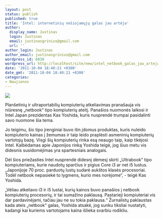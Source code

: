 ```yaml
---
layout: post
status: publish
published: true
title: 'Intel: internetinių nešiojamųjų galas jau artėja'
author:
  display_name: Justinas
  login: Justinas
  email: justinasgrinius@gmail.com
  url: ''
author_login: Justinas
author_email: justinasgrinius@gmail.com
wordpress_id: 6030
wordpress_url: http://localhost/site/new/intel_netbook_galas_jau_arteja/
date: '2011-10-04 18:40:21 +0300'
date_gmt: '2011-10-04 18:40:21 +0300'
categories:
- Naujienos
---
```

<div class="imgright"><img src="http://technews.lt/upload/asus-eee-pc-at-newegg.jpg"  /></div>
<p>Planšetinių ir ultraportabilių kompiuterių atkeliavimas pranašauja vis niūresnę „netbook“ tipo kompiuterių ateitį. Panašios nuomonės laikosi ir Intel Japan prezidentas Kas Yoshida, kuris nusprendė trumpai pasidalinti savo nuomone šia tema.</p>
<p>Jo teigimu, šio tipo įrenginiai buvo itin įdomus produktas, kuris nuleido kompiuterio kainas į žemumas ir taip leido praplėsti asmeninių kompiuterių vartotojų bazę. Visgi šių kompiuterių rinka esą neaugo taip, kaip tikėjosi Intel. Kalbėdamas apie Japonijos rinką Yoshida teigė, jog šiuo metu vis didesnis susidomėjimas yra spartesniais analogais.</p>
<p>Dėl šios priežasties Intel nusprendė didesnį dėmesį skirti „Ultrabook“ tipo kompiuteriams, kurie naudotų sparčius ir pigius Core i3 ar net i5 lustus. „Japonijoje 70 proc. parduotų lustų sudarė aukštos klasės procesoriai. Todėl netbook nepasiekė to lygmens, kurio mes norėjome“, - teigė Kas Yoshida.</p>
<p>„Vėliau atkeliavo i3 ir i5 lustai, kurių kainos buvo panašios į netbook kompiuterių procesorių, ir tai sumažino paklausą. Pastarieji kompiuteriai vis dar pardavinėjami, tačiau jau ne su tokia paklausa.“ Žurnalistų paklaustas kada ateis „netbook“ galas, Yoshida atsakė, jog sunku tiksliai nustatyti, kadangi kai kuriems vartotojams kaina išlieka svarbiu rodikliu.</p>
